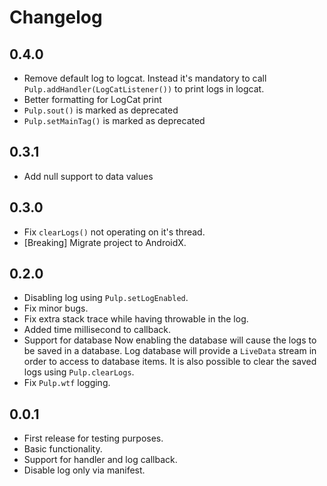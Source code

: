 # Changelog

## 0.4.0
* Remove default log to logcat. Instead it's mandatory to call `Pulp.addHandler(LogCatListener())` to print logs in logcat.
* Better formatting for LogCat print
* `Pulp.sout()` is marked as deprecated
* `Pulp.setMainTag()` is marked as deprecated

## 0.3.1
* Add null support to data values

## 0.3.0
* Fix `clearLogs()` not operating on it's thread.
* [Breaking] Migrate project to AndroidX.

## 0.2.0
* Disabling log using `Pulp.setLogEnabled`.
* Fix minor bugs.
* Fix extra stack trace while having throwable in the log.
* Added time millisecond to callback.
* Support for database
    Now enabling the database will cause the logs to be saved in a database.
    Log database will provide a `LiveData` stream in order to access to database items.
    It is also possible to clear the saved logs using `Pulp.clearLogs`.
* Fix `Pulp.wtf` logging.

## 0.0.1
* First release for testing purposes.
* Basic functionality.
* Support for handler and log callback.
* Disable log only via manifest.